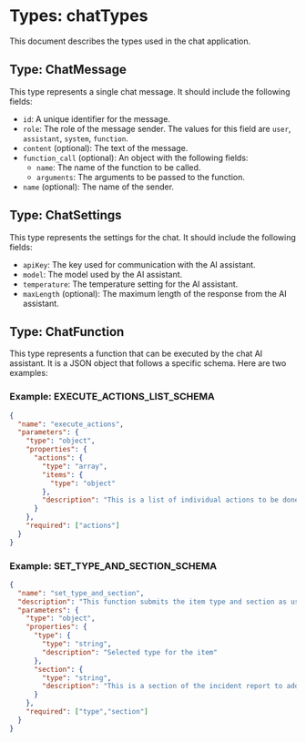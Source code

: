 # Types: chatTypes

This document describes the types used in the chat application.

## Type: ChatMessage

This type represents a single chat message. It should include the following fields:

- `id`: A unique identifier for the message.
- `role`: The role of the message sender. The values for this field are `user`, `assistant`, `system`, `function`.
- `content` (optional): The text of the message.
- `function_call` (optional): An object with the following fields:
  - `name`: The name of the function to be called.
  - `arguments`: The arguments to be passed to the function.
- `name` (optional): The name of the sender.

## Type: ChatSettings

This type represents the settings for the chat. It should include the following fields:

- `apiKey`: The key used for communication with the AI assistant.
- `model`: The model used by the AI assistant.
- `temperature`: The temperature setting for the AI assistant.
- `maxLength` (optional): The maximum length of the response from the AI assistant.

## Type: ChatFunction

This type represents a function that can be executed by the chat AI assistant. It is a JSON object that follows a specific schema. Here are two examples:

### Example: EXECUTE_ACTIONS_LIST_SCHEMA

```json
{
  "name": "execute_actions",
  "parameters": {
    "type": "object",
    "properties": {
      "actions": {
        "type": "array",
        "items": {
          "type": "object"
        },
        "description": "This is a list of individual actions to be done."
      }
    },
    "required": ["actions"]
  }
}
```

### Example: SET_TYPE_AND_SECTION_SCHEMA

```json
{
  "name": "set_type_and_section",
  "description": "This function submits the item type and section as used by the incident management system",
  "parameters": {
    "type": "object",
    "properties": {
      "type": {
        "type": "string",
        "description": "Selected type for the item"
      },
      "section": {
        "type": "string",
        "description": "This is a section of the incident report to add the item"
      }
    },
    "required": ["type","section"]
  }
}
```
